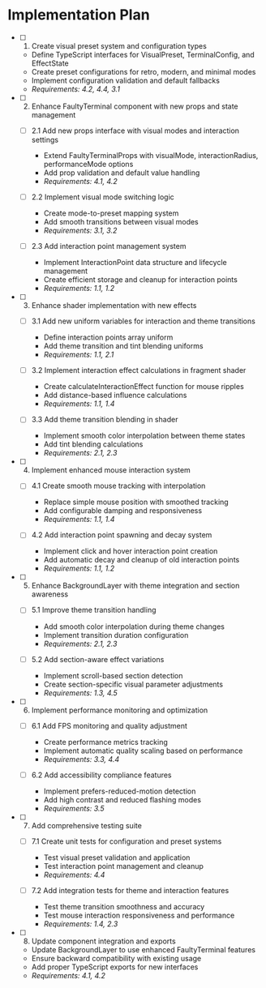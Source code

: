 # Implementation Plan

- [ ] 1. Create visual preset system and configuration types
  - Define TypeScript interfaces for VisualPreset, TerminalConfig, and EffectState
  - Create preset configurations for retro, modern, and minimal modes
  - Implement configuration validation and default fallbacks
  - _Requirements: 4.2, 4.4, 3.1_

- [ ] 2. Enhance FaultyTerminal component with new props and state management
  - [ ] 2.1 Add new props interface with visual modes and interaction settings
    - Extend FaultyTerminalProps with visualMode, interactionRadius, performanceMode options
    - Add prop validation and default value handling
    - _Requirements: 4.1, 4.2_
  
  - [ ] 2.2 Implement visual mode switching logic
    - Create mode-to-preset mapping system
    - Add smooth transitions between visual modes
    - _Requirements: 3.1, 3.2_
  
  - [ ] 2.3 Add interaction point management system
    - Implement InteractionPoint data structure and lifecycle management
    - Create efficient storage and cleanup for interaction points
    - _Requirements: 1.1, 1.2_

- [ ] 3. Enhance shader implementation with new effects
  - [ ] 3.1 Add new uniform variables for interaction and theme transitions
    - Define interaction points array uniform
    - Add theme transition and tint blending uniforms
    - _Requirements: 1.1, 2.1_
  
  - [ ] 3.2 Implement interaction effect calculations in fragment shader
    - Create calculateInteractionEffect function for mouse ripples
    - Add distance-based influence calculations
    - _Requirements: 1.1, 1.4_
  
  - [ ] 3.3 Add theme transition blending in shader
    - Implement smooth color interpolation between theme states
    - Add tint blending calculations
    - _Requirements: 2.1, 2.3_

- [ ] 4. Implement enhanced mouse interaction system
  - [ ] 4.1 Create smooth mouse tracking with interpolation
    - Replace simple mouse position with smoothed tracking
    - Add configurable damping and responsiveness
    - _Requirements: 1.1, 1.4_
  
  - [ ] 4.2 Add interaction point spawning and decay system
    - Implement click and hover interaction point creation
    - Add automatic decay and cleanup of old interaction points
    - _Requirements: 1.1, 1.2_

- [ ] 5. Enhance BackgroundLayer with theme integration and section awareness
  - [ ] 5.1 Improve theme transition handling
    - Add smooth color interpolation during theme changes
    - Implement transition duration configuration
    - _Requirements: 2.1, 2.3_
  
  - [ ] 5.2 Add section-aware effect variations
    - Implement scroll-based section detection
    - Create section-specific visual parameter adjustments
    - _Requirements: 1.3, 4.5_

- [ ] 6. Implement performance monitoring and optimization
  - [ ] 6.1 Add FPS monitoring and quality adjustment
    - Create performance metrics tracking
    - Implement automatic quality scaling based on performance
    - _Requirements: 3.3, 4.4_
  
  - [ ] 6.2 Add accessibility compliance features
    - Implement prefers-reduced-motion detection
    - Add high contrast and reduced flashing modes
    - _Requirements: 3.5_

- [ ] 7. Add comprehensive testing suite
  - [ ] 7.1 Create unit tests for configuration and preset systems
    - Test visual preset validation and application
    - Test interaction point management and cleanup
    - _Requirements: 4.4_
  
  - [ ] 7.2 Add integration tests for theme and interaction features
    - Test theme transition smoothness and accuracy
    - Test mouse interaction responsiveness and performance
    - _Requirements: 1.4, 2.3_

- [ ] 8. Update component integration and exports
  - Update BackgroundLayer to use enhanced FaultyTerminal features
  - Ensure backward compatibility with existing usage
  - Add proper TypeScript exports for new interfaces
  - _Requirements: 4.1, 4.2_